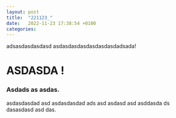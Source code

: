 ```yaml
---
layout: post
title:  "221123_"
date:   2022-11-23 17:38:54 +0100
categories:
---
```

adsasdasdasdasd
asdasdasdasdasdasdasdadsada!

# ASDASDA !
### Asdads as asdas.

asdasdasdad asd asdasdasdad ads asd asdasd asd asddasda ds dasasdasd asd das.

